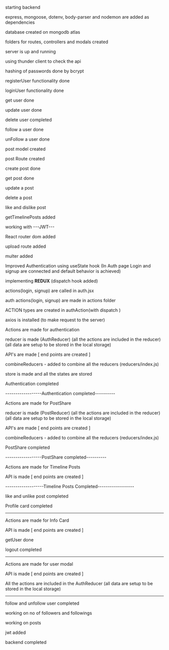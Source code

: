 starting backend

express, mongoose, dotenv, body-parser and nodemon are added as dependencies

database created on mongodb atlas

folders for routes, controllers and modals created

server is up and running

using thunder client to check the api

hashing of passwords done by bcrypt

registerUser functionality done

loginUser functionality done

get user done

update user done

delete user completed

follow a user done

unFollow a user done

post model created

post Route created

create post done

get post done

update a post

delete a post

like and dislike post

getTimelinePosts added

working with ---JWT---


React router dom added

upload route added

multer added

Improved Authentication using useState hook
(In Auth page Login and signup are connected and default behavior is achieved)



implementing __REDUX__
(dispatch hook added)

actions(login, signup) are called in auth.jsx

auth actions(login, signup) are made in actions folder

ACTION types are created in authAction(with dispatch )

axios is installed 
(to make request to the server)

Actions are made for authentication

reducer is made (AuthReducer)
(all the actions are included in the reducer)
(all data are setup to be stored in the local storage)

API's are made [ end points are created ]

combineReducers - added to combine all the reducers
(reducers/index.js)

store is made and all the states are stored

Authentication completed

------------------Authentication completed----------

Actions are made for PostShare

reducer is made (PostReducer)
(all the actions are included in the reducer)
(all data are setup to be stored in the local storage)

API's are made [ end points are created ]

combineReducers - added to combine all the reducers
(reducers/index.js)

PostShare completed

------------------PostShare completed----------

Actions are made for Timeline Posts

API is made [ end points are created ]

-------------------Timeline Posts Completed------------------

like and unlike post completed

Profile card completed

------------------------------------------------------
Actions are made for Info Card

API is made [ end points are created ]

getUser done

logout completed

--------------------------------------------------
Actions are made for user modal

API is made [ end points are created ]

All the actions are included in the AuthReducer
(all data are setup to be stored in the local storage)

------------------------------------------------------

follow and unfollow user completed

working on no of followers and followings

working on posts

jwt added

backend completed